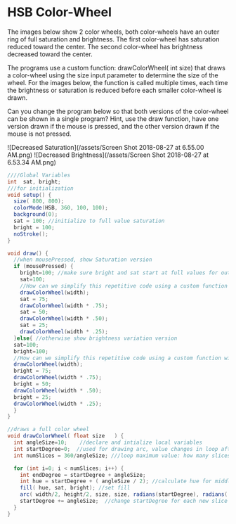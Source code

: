 # HSB Color-Wheel

The images below show 2 color wheels, both color-wheels have an outer ring of full saturation and brightness.  The first color-wheel has saturation reduced toward the center.  The second color-wheel has brightness decreased toward the center.

The programs use a custom function: drawColorWheel\( int size\)  that draws a color-wheel using the size input parameter to determine the size of the wheel.  For the images below, the function is called multiple times, each time the brightness or saturation is reduced before each smaller color-wheel is drawn.

Can you change the program below so that both versions of the color-wheel can be shown in a single program?  Hint, use the draw function, have one version drawn if the mouse is pressed, and the other version drawn if the mouse is not pressed.

![Decreased Saturation](/assets/Screen Shot 2018-08-27 at 6.55.00 AM.png) ![Decreased Brightness](/assets/Screen Shot 2018-08-27 at 6.53.34 AM.png)

```java
////Global Variables
int  sat, bright;
///for initialization
void setup() {
  size( 800, 800);
  colorMode(HSB, 360, 100, 100);
  background(0);
  sat = 100; //initialize to full value saturation
  bright = 100;
  noStroke();
}

void draw() {
  //when mousePressed, show Saturation version
  if (mousePressed) {
    bright=100; //make sure bright and sat start at full values for outer circle
    sat=100;
    //How can we simplify this repetitive code using a custom function with a loop?
    drawColorWheel(width); 
    sat = 75;
    drawColorWheel(width * .75);
    sat = 50;
    drawColorWheel(width * .50);
    sat = 25;
    drawColorWheel(width * .25);
  }else{ //otherwise show brightness variation version
  sat=100;
  bright=100;
  //How can we simplify this repetitive code using a custom function with a loop?
  drawColorWheel(width);
  bright = 75;
  drawColorWheel(width * .75);
  bright = 50;
  drawColorWheel(width * .50);
  bright = 25;
  drawColorWheel(width * .25);
  }
}

//draws a full color wheel 
void drawColorWheel( float size   ) {
  int angleSize=10;    //declare and intialize local variables
  int startDegree=0;  //used for drawing arc, value changes in loop after each arc is drawn
  int numSlices = 360/angleSize; ///loop maximum value: how many slices to draw?

  for (int i=0; i < numSlices; i++) {
    int endDegree = startDegree + angleSize;
    int hue = startDegree + ( angleSize / 2); //calculate hue for middle of arc
    fill( hue, sat, bright); //set fill
    arc( width/2, height/2, size, size, radians(startDegree), radians( endDegree));
    startDegree += angleSize;  //change startDegree for each new slice to be drawn
  }
}
```



